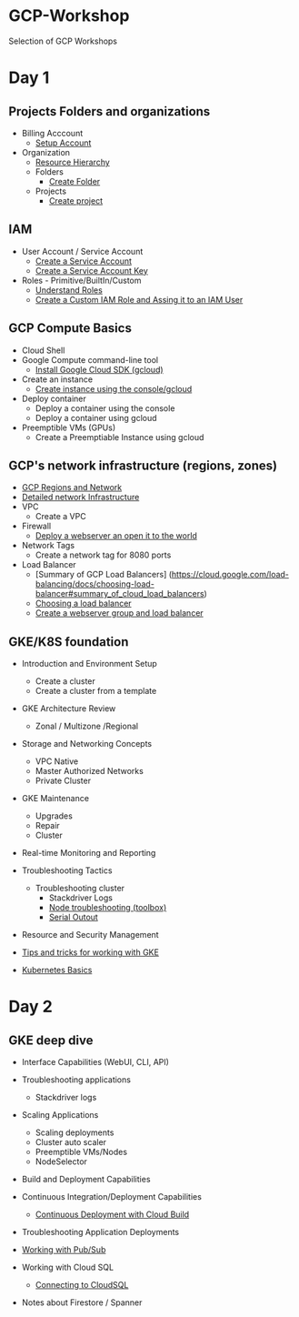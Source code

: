 # GCP-Workshop
Selection of GCP Workshops

# Day 1 

## Projects Folders and organizations 
- Billing Acccount
  - [Setup Account](https://codelabs.developers.google.com/codelabs/gcp-aws-accounts-and-billing-v2/index.html?index=..%2F..index#0)
- Organization  
  - [Resource Hierarchy](https://cloud.google.com/resource-manager/docs/cloud-platform-resource-hierarchy#resource-hierarchy-detail)
  - Folders
    - [Create Folder](https://cloud.google.com/resource-manager/docs/creating-managing-folders#creating-folders)
  - Projects
    - [Create project](https://cloud.google.com/resource-manager/docs/creating-managing-folders#creating_a_project_in_a_folder)
    

## IAM

- User Account / Service Account
  - [Create a Service Account](https://cloud.google.com/iam/docs/creating-managing-service-accounts)
  - [Create a Service Account Key](https://cloud.google.com/iam/docs/creating-managing-service-account-keys#creating_service_account_keys)
- Roles - Primitive/BuiltIn/Custom
  - [Understand Roles](https://cloud.google.com/iam/docs/understanding-roles#predefined_roles)
  - [Create a Custom IAM Role and Assing it to an IAM User](https://cloud.google.com/iam/docs/granting-roles-to-service-accounts#granting_access_to_a_service_account_for_a_resource)


## GCP Compute Basics
- Cloud Shell
- Google Compute command-line tool
  - [Install Google Cloud SDK (gcloud)](https://cloud.google.com/sdk/docs/downloads-versioned-archives) 
- Create an instance
  - [Create instance using the console/gcloud](https://codelabs.developers.google.com/codelabs/cloud-create-a-vm/index.html?index=..%2F..index#0)
- Deploy container
  - Deploy a container using the console
  - Deploy a container using gcloud
- Preemptible VMs (GPUs)
  - Create a Preemptiable Instance using gcloud

## GCP's network infrastructure (regions, zones)

- [GCP Regions and Network](https://cloud.google.com/about/locations/?tab=regions)
- [Detailed network Infrastructure](https://peering.google.com/#/infrastructure)
- VPC
  - Create a VPC
- Firewall
  - [Deploy a webserver an open it to the world](https://codelabs.developers.google.com/codelabs/cloud-compute-engine/index.html?index=..%2F..index#0)
- Network Tags
  - Create a network tag for 8080 ports
- Load Balancer
  - [Summary of GCP Load Balancers] (https://cloud.google.com/load-balancing/docs/choosing-load-balancer#summary_of_cloud_load_balancers)
  - [Choosing a load balancer](https://cloud.google.com/load-balancing/images/choose-lb.svg)
  - [Create a webserver group and load balancer](https://codelabs.developers.google.com/codelabs/cloud-webapp-hosting-gce/index.html?index=..%2F..index#0)


## GKE/K8S foundation
- Introduction and Environment Setup
  - Create a cluster
  - Create a cluster from a template
- GKE Architecture Review
  - Zonal / Multizone /Regional

- Storage and Networking Concepts
  - VPC Native
  - Master Authorized Networks
  - Private Cluster
  
- GKE Maintenance
  - Upgrades
  - Repair
  - Cluster 
  
- Real-time Monitoring and Reporting
- Troubleshooting Tactics
  - Troubleshooting cluster
    - Stackdriver Logs
    - [Node troubleshooting (toolbox)](https://cloud.google.com/kubernetes-engine/docs/troubleshooting#ConnectivityIssues)
    - [Serial Outout](https://cloud.google.com/compute/docs/instances/viewing-serial-port-output#viewing_serial_port_output)

- Resource and Security Management

- [Tips and tricks for working with GKE](tips.md)

- [Kubernetes Basics](https://codelabs.developers.google.com/codelabs/cloud-orchestrate-with-kubernetes/#0)


# Day 2

## GKE deep dive
- Interface Capabilities (WebUI, CLI, API)
- Troubleshooting applications
  - Stackdriver logs
- Scaling Applications  
  - Scaling deployments
  - Cluster auto scaler
  - Preemptible VMs/Nodes
  - NodeSelector
  
  
- Build and Deployment Capabilities
- Continuous Integration/Deployment Capabilities
  - [Continuous Deployment with Cloud Build](https://codelabs.developers.google.com/codelabs/cloud-builder-gke-continuous-deploy/index.html?index=..%2F..index#0)
- Troubleshooting Application Deployments
- [Working with Pub/Sub](https://cloud.google.com/kubernetes-engine/docs/tutorials/authenticating-to-cloud-platform) 
- Working with Cloud SQL
  - [Connecting to CloudSQL](https://codelabs.developers.google.com/codelabs/connecting-to-cloud-sql/index.html?index=..%2F..index#0) 
- Notes about Firestore / Spanner
